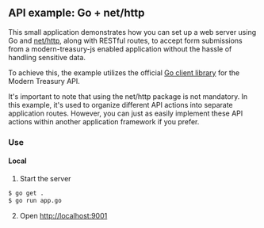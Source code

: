 ## API example: Go + net/http

This small application demonstrates how you can set up a web server using Go and [net/http](https://pkg.go.dev/net/http), along with RESTful routes, to accept form submissions from a modern-treasury-js enabled application without the hassle of handling sensitive data.

To achieve this, the example utilizes the official [Go client library][client] for the Modern Treasury API.

It's important to note that using the net/http package is not mandatory. In this example, it's used to organize different API actions into separate application routes. However, you can just as easily implement these API actions within another application framework if you prefer.

### Use

#### Local

1. Start the server

  ```bash
  $ go get .
  $ go run app.go
  ```
2. Open [http://localhost:9001](http://localhost:9001)

[client]: https://github.com/Modern-Treasury/modern-treasury-go